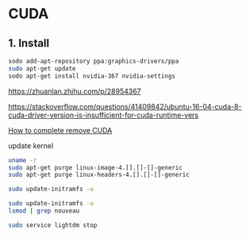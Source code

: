 # CUDA

## 1. Install

```bash
sodo add-apt-repository ppa:graphics-drivers/ppa
sudo apt-get update
sodo apt-get install nvidia-367 nvidia-settings
```

https://zhuanlan.zhihu.com/p/28954367

https://stackoverflow.com/questions/41409842/ubuntu-16-04-cuda-8-cuda-driver-version-is-insufficient-for-cuda-runtime-vers

[How to complete remove CUDA](https://askubuntu.com/questions/530043/removing-nvidia-cuda-toolkit-and-installing-new-one)

update kernel

```bash
uname -r
sudo apt-get purge linux-image-4.[].[]-[]-generic
sudo apt-get purge linux-headers-4.[].[]-[]-generic

sudo update-initramfs -u
```



```bash
sudo update-initramfs -u
lsmod | grep nouveau
```



```bash
sudo service lightdm stop
```





